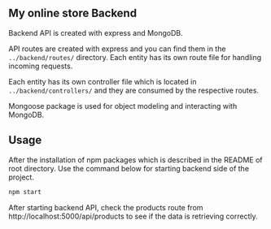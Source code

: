 ## My online store Backend

Backend API is created with express and MongoDB.

API routes are created with express and you can find them in the `../backend/routes/` directory. Each entity has its own route file for handling incoming requests.

Each entity has its own controller file which is located in `../backend/controllers/` and they are consumed by the respective routes.

Mongoose package is used for object modeling and interacting with MongoDB.

## Usage

After the installation of npm packages which is described in the README of root directory. Use the command below for starting backend side of the project.

```bash
npm start
```

After starting backend API, check the products route from http://localhost:5000/api/products to see if the data is retrieving correctly.
